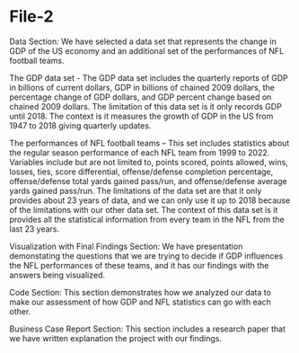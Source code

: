 # File-2
Data Section:
We have selected a data set that represents the change in GDP of the US economy and an additional set of the performances of NFL football teams.

The GDP data set - The GDP data set includes the quarterly reports of GDP in billions of current dollars, GDP in billions of chained 2009 dollars, the percentage change of GDP dollars, and GDP percent change based on chained 2009 dollars. The limitation of this data set is it only records GDP until 2018. The context is it measures the growth of GDP in the US from 1947 to 2018 giving quarterly updates.  

The performances of NFL football teams – This set includes statistics about the regular season performance of each NFL team from 1999 to 2022. Variables include but are not limited to, points scored, points allowed, wins, losses, ties, score differential, offense/defense completion percentage, offense/defense total yards gained pass/run, and offense/defense average yards gained pass/run. The limitations of the data set are that it only provides about 23 years of data, and we can only use it up to 2018 because of the limitations with our other data set. The context of this data set is it provides all the statistical information from every team in the NFL from the last 23 years.

Visualization with Final Findings Section:
We have presentation demonstating the questions that we are trying to decide if GDP influences the NFL performances of these teams, and it has our findings with the answers being visualized. 

Code Section:
This section demonstrates how we analyzed our data to make our assessment of how GDP and NFL statistics can go with each other. 

Business Case Report Section:
This section includes a research paper that we have written explanation the project with our findings. 
